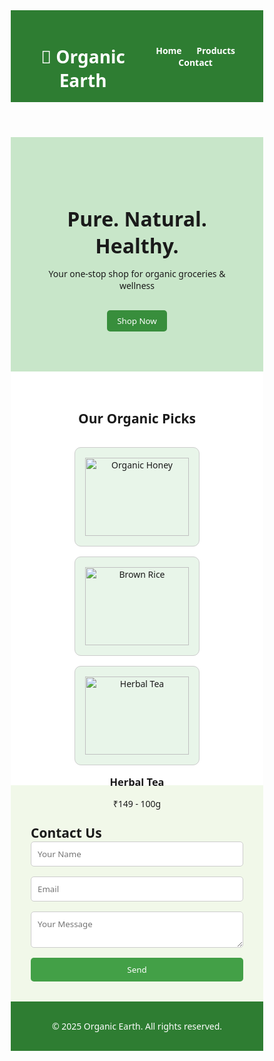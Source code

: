 <!DOCTYPE html>
<html lang="en">
<head>
  <meta charset="UTF-8" />
  <meta name="viewport" content="width=device-width, initial-scale=1.0"/>
  <title>Organic Earth</title>
  <style>
    * {
      margin: 0;
      padding: 0;
      box-sizing: border-box;
      font-family: 'Segoe UI', sans-serif;
    }

    body {
      line-height: 1.6;
      background-color: #f0f9f0;
      color: #333;
    }

    header {
      background: #2e7d32;
      color: #fff;
      padding: 1rem 2rem;
      display: flex;
      justify-content: space-between;
      align-items: center;
    }

    nav a {
      color: #fff;
      margin-left: 20px;
      text-decoration: none;
      font-weight: bold;
    }

    .hero {
      padding: 4rem 2rem;
      text-align: center;
      background: #c8e6c9;
    }

    .hero h2 {
      font-size: 2rem;
      margin-bottom: 10px;
    }

    .hero button {
      margin-top: 1rem;
      padding: 0.5rem 1rem;
      background: #388e3c;
      color: white;
      border: none;
      cursor: pointer;
      border-radius: 5px;
    }

    .products {
      padding: 2rem;
      background: #ffffff;
    }

    .products h2 {
      text-align: center;
      margin-bottom: 2rem;
    }

    .product-list {
      display: flex;
      justify-content: space-around;
      flex-wrap: wrap;
      gap: 1rem;
    }

    .product-card {
      background: #e8f5e9;
      border: 1px solid #ccc;
      padding: 1rem;
      text-align: center;
      border-radius: 10px;
      width: 200px;
    }

    .product-card img {
      width: 100%;
      height: auto;
      margin-bottom: 10px;
    }

    .contact {
      padding: 2rem;
      background: #f1f8e9;
    }

    .contact form {
      max-width: 500px;
      margin: auto;
      display: flex;
      flex-direction: column;
      gap: 1rem;
    }

    .contact input, .contact textarea {
      padding: 10px;
      border: 1px solid #ccc;
      border-radius: 5px;
    }

    .contact button {
      padding: 10px;
      background: #43a047;
      color: white;
      border: none;
      border-radius: 5px;
    }

    footer {
      text-align: center;
      padding: 1rem;
      background: #2e7d32;
      color: white;
    }
  </style>
</head>
<body>

  <header>
    <h1>🌱 Organic Earth</h1>
    <nav>
      <a href="#home">Home</a>
      <a href="#products">Products</a>
      <a href="#contact">Contact</a>
    </nav>
  </header>

  <section id="home" class="hero">
    <h2>Pure. Natural. Healthy.</h2>
    <p>Your one-stop shop for organic groceries & wellness</p>
    <button onclick="alert('Thank you for visiting!')">Shop Now</button>
  </section>

  <section id="products" class="products">
    <h2>Our Organic Picks</h2>
    <div class="product-list">
      <div class="product-card">
        <img src="https://via.placeholder.com/150" alt="Organic Honey">
        <h3>Organic Honey</h3>
        <p>₹299 - 250g</p>
      </div>
      <div class="product-card">
        <img src="https://via.placeholder.com/150" alt="Brown Rice">
        <h3>Brown Rice</h3>
        <p>₹199 - 1kg</p>
      </div>
      <div class="product-card">
        <img src="https://via.placeholder.com/150" alt="Herbal Tea">
        <h3>Herbal Tea</h3>
        <p>₹149 - 100g</p>
      </div>
    </div>
  </section>

  <section id="contact" class="contact">
    <h2>Contact Us</h2>
    <form id="contact-form">
      <input type="text" placeholder="Your Name" required />
      <input type="email" placeholder="Email" required />
      <textarea placeholder="Your Message" required></textarea>
      <button type="submit">Send</button>
    </form>
  </section>

  <footer>
    <p>&copy; 2025 Organic Earth. All rights reserved.</p>
  </footer>

  <script>
    document.getElementById('contact-form').addEventListener('submit', function(e) {
      e.preventDefault();
      alert('Thank you! We will get in touch soon.');
    });
  </script>

</body>
</html>
